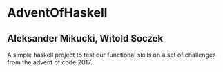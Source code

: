 # AdventOfHaskell
## Aleksander Mikucki, Witold Soczek
A simple haskell project to test our functional skills on a set of challenges from the advent of code 2017.

